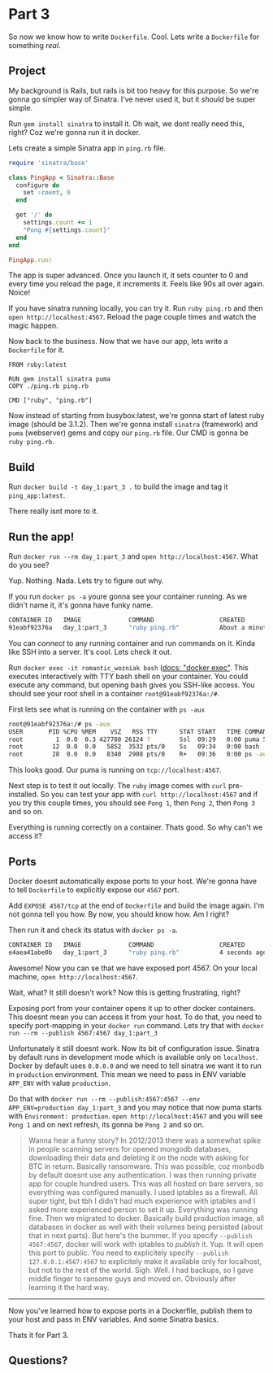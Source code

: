 # Part 3

So now we know how to write `Dockerfile`. Cool. Lets write a `Dockerfile` for something _real_.

## Project
My background is Rails, but rails is bit too heavy for this purpose. So we're gonna go simpler way of Sinatra. I've never used it, but it _should_ be super simple.

Run `gem install sinatra` to install it. Oh wait, we dont really need this, right? Coz we're gonna run it in docker.

Lets create a simple Sinatra app in `ping.rb` file.

```ruby
require 'sinatra/base'

class PingApp < Sinatra::Base
  configure do
    set :count, 0
  end

  get '/' do
    settings.count += 1
    "Pong #{settings.count}"
  end
end

PingApp.run!
```

The app is super advanced. Once you launch it, it sets counter to 0 and every time you reload the page, it increments it. Feels like 90s all over again. Noice!

If you have sinatra running locally, you can try it. Run `ruby ping.rb` and then `open http://localhost:4567`. Reload the page couple times and watch the magic happen.

Now back to the business. Now that we have our app, lets write a `Dockerfile` for it.

```
FROM ruby:latest

RUN gem install sinatra puma
COPY ./ping.rb ping.rb

CMD ["ruby", "ping.rb"]
```

Now instead of starting from busybox:latest, we're gonna start of latest ruby image (should be 3.1.2). Then we're gonna install `sinatra` (framework) and `puma` (webserver) gems and copy our `ping.rb` file. Our CMD is gonna be `ruby ping.rb`.

## Build
Run `docker build -t day_1:part_3 .` to build the image and tag it `ping_app:latest`.

There really isnt more to it.

## Run the app!
Run `docker run --rm day_1:part_3` and `open http://localhost:4567`. What do you see?

Yup. Nothing. Nada. Lets try to figure out why.

If you run `docker ps -a` youre gonna see your container running. As we didn't name it, it's gonna have funky name.

```sh
CONTAINER ID   IMAGE             COMMAND                  CREATED              STATUS                   PORTS         NAMES
91eabf92376a   day_1:part_3      "ruby ping.rb"           About a minute ago   Up About a minute                      romantic_wozniak
```

You can _connect_ to any running container and run commands on it. Kinda like SSH into a server. It's cool. Lets check it out.

Run `docker exec -it romantic_wozniak bash` ([docs: "docker exec"](https://docs.docker.com/engine/reference/commandline/exec/). This executes interactively with TTY bash shell on your container. You could execute any command, but opening bash gives you SSH-like access. You should see your root shell in a container `root@91eabf92376a:/#`.

First lets see what is running on the container with `ps -aux`

```sh
root@91eabf92376a:/# ps -aux
USER       PID %CPU %MEM    VSZ   RSS TTY      STAT START   TIME COMMAND
root         1  0.0  0.3 427780 26124 ?        Ssl  09:29   0:00 puma 5.6.4 (tcp://localhost:4567) [/]
root        12  0.0  0.0   5852  3532 pts/0    Ss   09:34   0:00 bash
root        28  0.0  0.0   8340  2908 pts/0    R+   09:36   0:00 ps -aux
```

This looks good. Our puma is running on `tcp://localhost:4567`.

Next step is to test it out locally. The `ruby` image comes with `curl` pre-installed. So you can test your app with `curl http://localhost:4567` and if you try this couple times, you should see `Pong 1`, then `Pong 2`, then `Pong 3` and so on.

Everything is running correctly on a container. Thats good. So why can't we access it?

## Ports
Docker doesnt automatically expose ports to your host. We're gonna have to tell `Dockerfile` to explicitly expose our `4567` port.

Add `EXPOSE 4567/tcp` at the end of `Dockerfile` and build the image again. I'm not gonna tell you how. By now, you should know how. Am I right?

Then run it and check its status with `docker ps -a`.

```sh
CONTAINER ID   IMAGE             COMMAND                  CREATED         STATUS         PORTS         NAMES
e4aea41abe0b   day_1:part_3      "ruby ping.rb"           4 seconds ago   Up 3 seconds   4567/tcp      funny_ganguly
```

Awesome! Now you can se that we have exposed port 4567. On your local machine, `open http://localhost:4567`.

Wait, what? It still doesn't work? Now this is getting frustrating, right?

Exposing port from your container opens it up to other docker containers. This doesnt mean you can access it from your host. To do that, you need to specify port-mapping in your `docker run` command. Lets try that with `docker run --rm --publish 4567:4567 day_1:part_3`

Unfortunately it still doesnt work. Now its bit of configuration issue. Sinatra by default runs in development mode which is available only on `localhost`. Docker by default uses `0.0.0.0` and we need to tell sinatra we want it to run in `production` environment. This mean we need to pass in ENV variable `APP_ENV` with value `production`.

Do that with `docker run --rm --publish:4567:4567 --env APP_ENV=production day_1:part_3` and you may notice that now puma starts with `Environment: production`. `open http://localhost:4567` and you will see `Pong 1` and on next refresh, its gonna be `Pong 2` and so on.

> Wanna hear a funny story? In 2012/2013 there was a somewhat spike in people scanning servers for opened mongodb databases, downloading their data and deleting it on the node with asking for BTC in return. Basically ransomware. This was possible, coz monbodb by default doesnt use any authentication. I was then running private app for couple hundred users. This was all hosted on bare servers, so everything was configured manually. I used iptables as a firewall. All super tight, but tbh I didn't had much experience with iptables and I asked more experienced person to set it up. Everything was running fine. Then we migrated to docker. Basically build production image, all databases in docker as well with their volumes being persisted (about that in next parts). But here's the bummer. If you specify `--publish 4567:4567`, docker will work with iptables to _publish_ it. Yup. It will open this port to public. You need to explicitely specify `--publish 127.0.0.1:4567:4567` to explicitely make it available only for localhost, but not to the rest of the world. Sigh. Well. I had backups, so I gave middle finger to ransome guys and moved on. Obviously after learning it the hard way.

---
Now you've learned how to expose ports in a Dockerfile, publish them to your host and pass in ENV variables. And some Sinatra basics.

Thats it for Part 3.

## Questions?
